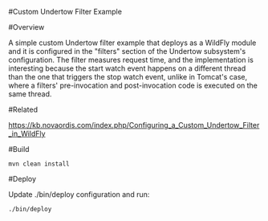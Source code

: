 #Custom Undertow Filter Example

#Overview

A simple custom Undertow filter example that deploys as a WildFly module and it is configured in the &quot;filters&quot;
section of the Undertow subsystem's configuration. The filter measures request time, and the implementation is 
interesting because the start watch event happens on a different thread than the one that triggers the stop watch 
event, unlike in Tomcat's case, where a filters' pre-invocation and post-invocation code is executed on the same
thread.

#Related

https://kb.novaordis.com/index.php/Configuring_a_Custom_Undertow_Filter_in_WildFly

#Build

```
mvn clean install
```

#Deploy

Update ./bin/deploy configuration and run:

```
./bin/deploy
```



